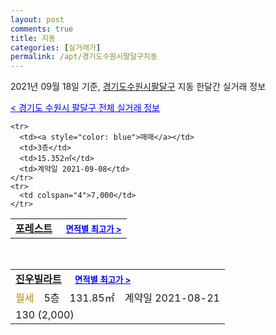 ```yaml
---
layout: post
comments: true
title: 지동
categories: [실거래가]
permalink: /apt/경기도수원시팔달구지동
---
```


2021년 09월 18일 기준, <a href="/apt/경기도수원시팔달구">경기도수원시팔달구</a> 지동 한달간 실거래 정보

<a style="color: blue;" href="/apt/경기도수원시팔달구">< 경기도 수원시 팔달구 전체 실거래 정보</a>
<!---- start ---->
<table>
  <tr>
    <td colspan="4" style="font-weight: bold;"><a href="/apt/경기도수원시팔달구지동포레스트">포레스트</a> &nbsp;&nbsp;&nbsp; <a style="color: blue; font-size: smaller;" href="/apt/경기도수원시팔달구지동포레스트">면적별 최고가 ></a></td>
  </tr>
    
    <tr>
      <td><a style="color: blue">매매</a></td>
      <td>3층</td>
      <td>15.352㎡</td>
      <td>계약일 2021-09-08</td>
    </tr>
    <tr>
      <td colspan="4">7,000</td>
    </tr>
      
</table>
<br>
<table>
  <tr>
    <td colspan="4" style="font-weight: bold;"><a href="/apt/경기도수원시팔달구지동진우빌라트">진우빌라트</a> &nbsp;&nbsp;&nbsp; <a style="color: blue; font-size: smaller;" href="/apt/경기도수원시팔달구지동진우빌라트">면적별 최고가 ></a></td>
  </tr>
    
  <tr>
    <td><a style="color: darkgoldenrod">월세</a></td>
    <td>5층</td>
    <td>131.85㎡</td>
    <td>계약일 2021-08-21</td>
  </tr>
  <tr>
    <td colspan="4">130 (2,000)</td>
  </tr>
    
</table>
<!---- end ---->
    